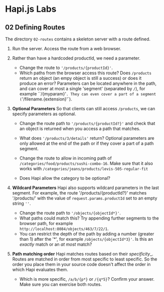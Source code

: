 # Hapi.js Labs


## 02 Defining Routes

The directory `02-routes` contains a skeleton server with a route defined.

1. Run the server.
   Access the route from a web browser.
1. Rather than have a hardcoded productId, we need a parameter.
    - Change the route to `'/products/{productId}'`.
    - Which paths from the browser access this route? Does `/products` return
      an object (an empy object is still a success)
      or does it produce an error?
   Parameters can be located anywhere in the path,
   and can cover at most a single 'segment' (separated by `/`),
   for example ``/{myparam}'`.
   They can even cover a part of a segment (`'/filename.{extension}'`).

1. __Optional Parameters__ So that clients can still access `/products`,
   we can specify parameters as optional.
    - Change the route path to `'/products/{productId?}'` and check that an object
      is returned when you access a path that matches.
    - What does `'/products/3/details'` return?
   Optional parameters are only allowed at the end of the path
   or if they cover a part of a path segment.

    - Change the route to allow in incoming path of `/categories/food/products/sushi-combo-16`.
      Make sure that it also works with `/categories/jeans/products/levis-505-regular-fit`
    - Does Hapi allow the category to be optional?

1. __Wildcard Parameters__ Hapi also supports wildcard parameters in the last segment.
   For example, the route '/products/{productId?}' matches '/products/' with the
   value of `request.params.productId` set to an empty string `''`.
    - Change the route path to `'/objects/{objectId*}'`.
    - What paths could match this? Try appending further segments to the browser path,
      for example `http://localhost:8084/objects/463/7/22/1`.
    - You can restrict the depth of the path by adding a number (greater than 1)
      after the '*', for example `/objects/{objectId*3}'`.
      Is this an _exactly_ match or an _at most_ match?

1. __Path matching order__
   Hapi matches routes based on their _specificity__.
   Routes are matched in order from most specific to least specific.
   So the order you place them in your source code doesn't affect the
   order in which Hapi evaluates them.
    - Which is more specific, `/a/b/{p*}` or `/{q*5}`? Confirm your answer.
      Make sure you can exercise both routes.


